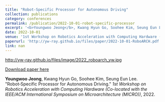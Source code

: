 ```yaml
---
title: "Robot‑Specific Processor for Autonomous Driving"
collection: publications
category: conferences
permalink: /publication/2022-10-01-robot-specific-processor
excerpt: '<b>Youngwoo Jeong</b>, Kwang Hyun Go, Soohee Kim, Seung Eun Lee. &quot;Robot‑Specific Processor for Autonomous Driving.&quot; <i>1st Workshop on Robotics Acceleration with Computing Hardware (Co-located with the IEEE/ACM International Symposium on Microarchitecture (MICRO))</i>, 2022.'
date: 2022-10-01
venue: '1st Workshop on Robotics Acceleration with Computing Hardware (Co-located with the IEEE/ACM International Symposium on Microarchitecture (MICRO))'
paperurl: 'http://yw-ray.github.io/files/paper/2022-10-01-RoboARCH.pdf'
link: nan
---
```

http://yw-ray.github.io/files/image/2022_roboarch_yw.jpg

<a href='http://yw-ray.github.io/files/paper/2022-10-01-RoboARCH.pdf'>Download paper here</a>

<b>Youngwoo Jeong</b>, Kwang Hyun Go, Soohee Kim, Seung Eun Lee. &quot;Robot‑Specific Processor for Autonomous Driving.&quot; <i>1st Workshop on Robotics Acceleration with Computing Hardware (Co-located with the IEEE/ACM International Symposium on Microarchitecture (MICRO))</i>, 2022.

